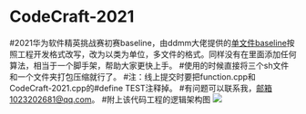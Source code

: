 CodeCraft-2021
======
#2021华为软件精英挑战赛初赛baseline，由ddmm大佬提供的[单文件baseline]( https://paste.ubuntu.com/p/jx4PjcK7fN/ )按照工程开发格式改写，改为以类为单位，多文件的格式。同样没有在里面添加任何算法，相当于一个脚手架，帮助大家更快上手。
#使用的时候直接将三个sh文件和一个文件夹打包压缩就行了。
#注：线上提交时要把function.cpp和CodeCraft-2021.cpp的#define TEST注释掉。
#有问题可以联系我，邮箱1023202681@qq.com。
#附上该代码工程的逻辑架构图
![](https://img-blog.csdnimg.cn/20210316204104816.png) 

